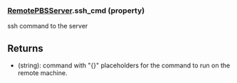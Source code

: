 ### [RemotePBSServer](RemotePBSServer.md).ssh_cmd (property)




ssh command to the server

Returns
----------
* (string): command with "{}" placeholders for the command to run on the remote machine.

